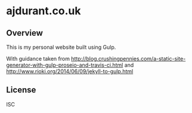 # ajdurant.co.uk

## Overview

This is my personal website built using Gulp.

With guidance taken from <http://blog.crushingpennies.com/a-static-site-generator-with-gulp-proseio-and-travis-ci.html> and <http://www.rioki.org/2014/06/09/jekyll-to-gulp.html>

## License

ISC
